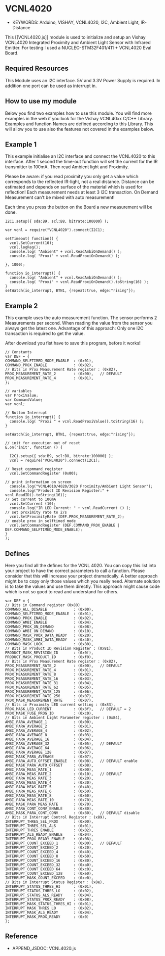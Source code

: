 <!--- Copyright (c) 2017 Joachim Klein. See the file LICENSE for copying permission. -->
VCNL4020
=====================

* KEYWORDS: Arduino, VISHAY, VCNL4020, I2C, Ambient Light, IR-Distance

This [[VCNL4020.js]] module is used to initialize and setup an Vishay VCNL4020 Integrated Proximity and Ambient Light Sensor with
Infrared Emitter.
For testing I used a NUCLEO-STM32F401/411 + VCNL4020 Eval Board. 

## Required Resources
This Module uses an I2C interface. 
5V and 3.3V Power Supply is required.
In addition one port can be used as interrupt in.

## How to use my module
Below you find two examples how to use this module.
You will find more examples in the web if you look for the Vishay VCNL40xx C/C++ Library.
Examples and function Names are defined according to this Library. 
This will allow you to use also the features not covered in the examples below.

## Example 1
This example initialise an I2C interface and connect the VCNL4020 to this interface.
After 1 second the time-out function will set the current for the IR transmitter to 100mA. 
Then read Ambient light and Proximity.

Please be aware: if you read proximity you only get a value which corresponds to the reflected IR-light, not a real distance.
Distance can be estimated and depends on surface of the material which is used for reflection!
Each measurement needs at least 3 I2C transaction.
On Demand Measurement can't be mixed with auto measurement!

Each time you press the button on the Board a new measurement will be done.

```
I2C1.setup({ sda:B9, scl:B8, bitrate:100000} );

var vcnl = require("VCNL4020").connect(I2C1);

setTimeout( function() {
  vcnl.SetCurrent(10);
  vcnl.logReg();
  console.log( "Ambient" + vcnl.ReadAmbiOnDemand() );
  console.log( "Proxi" + vcnl.ReadProxiOnDemand() );
  
}, 1000);

function io_interrupt() {
  console.log( "Ambient" + vcnl.ReadAmbiOnDemand() );
  console.log( "Proxi" + vcnl.ReadProxiOnDemand().toString(16) );
}
setWatch(io_interrupt, BTN1, {repeat:true, edge:"rising"});
```

## Example 2

This example uses the auto measurement function.
The sensor performs 2 Measurements per second.
When reading the value from the sensor you always get the latest one.
Advantage of this approach: Only one I2C transaction is required to get the value.

After download you fist have to save this program, before it works!

```
// Constants
var DEF = {
COMMAND_SELFTIMED_MODE_ENABLE  : (0x01),
COMMAND_PROX_ENABLE            : (0x02),
// Bits in Prox Measurement Rate register : (0x82),
PROX_MEASUREMENT_RATE_2        : (0x00),   // DEFAULT
PROX_MEASUREMENT_RATE_4        : (0x01),
};

// variables
var ProxiValue;
var CommandValue;
var vcnl;

// Button Interrupt
function io_interrupt() {
  console.log( "Proxi " + vcnl.ReadProxiValue().toString(16) );
}

setWatch(io_interrupt, BTN1, {repeat:true, edge:"rising"});

// init for execution out of reset
E.on('init', function () {

  I2C1.setup({ sda:B9, scl:B8, bitrate:100000} );
  vcnl = require("VCNL4020").connect(I2C1);

// Reset copmmand register
  vcnl.SetCommandRegister (0x00);
  
// print information on screen
  console.log("VCNL4010/4020/3020 Proximity/Ambient Light Sensor");
  console.log("Product ID Revision Register:" + vcnl.ReadID().toString(16));
// Set current to 100mA
  vcnl.SetCurrent (10);
  console.log("IR LED Current: " + vcnl.ReadCurrent () );
// set proximity rate to 2/s
  vcnl.SetProximityRate (DEF.PROX_MEASUREMENT_RATE_2); 
// enable prox in selftimed mode
  vcnl.SetCommandRegister (DEF.COMMAND_PROX_ENABLE | DEF.COMMAND_SELFTIMED_MODE_ENABLE);
}
);

```

## Defines
Here you find all the defines for the VCNL 4020. You can copy this list into your project to have the correct parameters to call a function.
Please consider that this will increase your project dramatically. A better approach might be to copy only those values which you really need.
Alternate solution is to take the values and use them directly. This approach might cause code which is not so good to read and understand for others.

```
var DEF = {
// Bits in Command register (0x80)
COMMAND_ALL_DISABLE            : (0x00),
COMMAND_SELFTIMED_MODE_ENABLE  : (0x01),
COMMAND_PROX_ENABLE            : (0x02),
COMMAND_AMBI_ENABLE            : (0x04),
COMMAND_PROX_ON_DEMAND         : (0x08),
COMMAND_AMBI_ON_DEMAND         : (0x10),
COMMAND_MASK_PROX_DATA_READY   : (0x20),
COMMAND_MASK_AMBI_DATA_READY   : (0x40),
COMMAND_MASK_LOCK 			   : (0x80),
// Bits in Product ID Revision Register : (0x81),
PRODUCT_MASK_REVISION_ID       : (0x0f),
PRODUCT_MASK_PRODUCT_ID        : (0xf0),
// Bits in Prox Measurement Rate register : (0x82),
PROX_MEASUREMENT_RATE_2        : (0x00),   // DEFAULT
PROX_MEASUREMENT_RATE_4        : (0x01),
PROX_MEASUREMENT_RATE_8        : (0x02),
PROX_MEASUREMENT_RATE_16       : (0x03),
PROX_MEASUREMENT_RATE_31       : (0x04),
PROX_MEASUREMENT_RATE_62       : (0x05),
PROX_MEASUREMENT_RATE_125      : (0x06),
PROX_MEASUREMENT_RATE_250      : (0x07),
PROX_MASK_MEASUREMENT_RATE     : (0x07),
// Bits in Proximity LED current setting : (0x83),
PROX_MASK_LED_CURRENT          : (0x3f),   // DEFAULT = 2
PROX_MASK_FUSE_PROG_ID         : (0xc0),
// Bits in Ambient Light Parameter register : (0x84),
AMBI_PARA_AVERAGE_1            : (0x00),
AMBI_PARA_AVERAGE_2            : (0x01),
AMBI_PARA_AVERAGE_4            : (0x02),
AMBI_PARA_AVERAGE_8            : (0x03),
AMBI_PARA_AVERAGE_16           : (0x04),
AMBI_PARA_AVERAGE_32           : (0x05),   // DEFAULT
AMBI_PARA_AVERAGE_64           : (0x06),
AMBI_PARA_AVERAGE_128          : (0x07),
AMBI_MASK_PARA_AVERAGE         : (0x07),
AMBI_PARA_AUTO_OFFSET_ENABLE   : (0x08),   // DEFAULT enable
AMBI_MASK_PARA_AUTO_OFFSET     : (0x08),
AMBI_PARA_MEAS_RATE_1          : (0x00),
AMBI_PARA_MEAS_RATE_2          : (0x10),   // DEFAULT
AMBI_PARA_MEAS_RATE_3          : (0x20),
AMBI_PARA_MEAS_RATE_4          : (0x30),
AMBI_PARA_MEAS_RATE_5          : (0x40),
AMBI_PARA_MEAS_RATE_6          : (0x50),
AMBI_PARA_MEAS_RATE_8          : (0x60),
AMBI_PARA_MEAS_RATE_10         : (0x70),
AMBI_MASK_PARA_MEAS_RATE       : (0x70),
AMBI_PARA_CONT_CONV_ENABLE     : (0x80),
AMBI_MASK_PARA_CONT_CONV       : (0x80),   // DEFAULT disable
// Bits in Interrupt Control Register : (x89),
INTERRUPT_THRES_SEL_PROX       : (0x00),
INTERRUPT_THRES_SEL_ALS        : (0x01),
INTERRUPT_THRES_ENABLE         : (0x02),
INTERRUPT_ALS_READY_ENABLE     : (0x04),
INTERRUPT_PROX_READY_ENABLE    : (0x08),
INTERRUPT_COUNT_EXCEED_1       : (0x00),   // DEFAULT
INTERRUPT_COUNT_EXCEED_2       : (0x20),
INTERRUPT_COUNT_EXCEED_4       : (0x40),
INTERRUPT_COUNT_EXCEED_8       : (0x60),
INTERRUPT_COUNT_EXCEED_16      : (0x80),
INTERRUPT_COUNT_EXCEED_32      : (0xa0),
INTERRUPT_COUNT_EXCEED_64      : (0xc0),
INTERRUPT_COUNT_EXCEED_128     : (0xe0),
INTERRUPT_MASK_COUNT_EXCEED    : (0xe0),
// Bits in Interrupt Status Register : (x8e),
INTERRUPT_STATUS_THRES_HI      : (0x01),
INTERRUPT_STATUS_THRES_LO      : (0x02),
INTERRUPT_STATUS_ALS_READY     : (0x04),
INTERRUPT_STATUS_PROX_READY    : (0x08),
INTERRUPT_MASK_STATUS_THRES_HI : (0x01),
INTERRUPT_MASK_THRES_LO        : (0x02),
INTERRUPT_MASK_ALS_READY       : (0x04),
INTERRUPT_MASK_PROX_READY      : (0x0)
};

```
  Reference
  ---------

  * APPEND_JSDOC: VCNL4020.js
